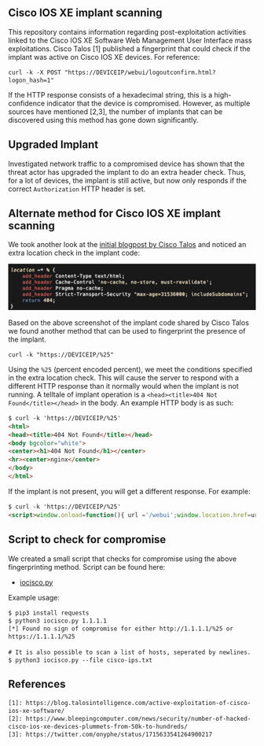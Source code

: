 ## Cisco IOS XE implant scanning
This repository contains information regarding post-exploitation activities linked to the Cisco IOS XE Software Web Management User Interface mass exploitations. Cisco Talos [1] published a fingerprint that could check if the implant was active on Cisco IOS XE devices. For reference:

```shell
curl -k -X POST "https://DEVICEIP/webui/logoutconfirm.html?logon_hash=1" 
```

If the HTTP response consists of a hexadecimal string, this is a high-confidence indicator that the device is compromised. However, as multiple sources have mentioned [2,3], the number of implants that can be discovered using this method has gone down significantly.

## Upgraded Implant

Investigated network traffic to a compromised device has shown that the threat actor has upgraded the implant to do an extra header check.
Thus, for a lot of devices, the implant is still active, but now only responds if the correct `Authorization` HTTP header is set.

## Alternate method for Cisco IOS XE implant scanning

We took another look at the [initial blogpost by Cisco Talos](https://blog.talosintelligence.com/active-exploitation-of-cisco-ios-xe-software/) and noticed an extra location check in the implant code:

![implant-location-percent](implant-location-percent.png?raw=true "Extra location check")

Based on the above screenshot of the implant code shared by Cisco Talos we found another method that can be used to fingerprint the presence of the implant.

```shell
curl -k "https://DEVICEIP/%25"
```
Using the `%25` (percent encoded percent), we meet the conditions specified in the extra location check. This will cause the server to respond with a different HTTP response than it normally would when the implant is not running.
A telltale of implant operation is a `<head><title>404 Not Found</title></head>` in the body. An example HTTP body is as such:

```html
$ curl -k 'https://DEVICEIP/%25'
<html>
<head><title>404 Not Found</title></head>
<body bgcolor="white">
<center><h1>404 Not Found</h1></center>
<hr><center>nginx</center>
</body>
</html>
```

If the implant is not present, you will get a different response. For example:

```html
$ curl -k 'https://DEVICEIP/%25'
<script>window.onload=function(){ url ='/webui';window.location.href=url;}</script>
```

## Script to check for compromise

We created a small script that checks for compromise using the above fingerprinting method. Script can be found here:

 * [iocisco.py](iocisco.py)

Example usage:

```shell
$ pip3 install requests
$ python3 iocisco.py 1.1.1.1
[*] Found no sign of compromise for either http://1.1.1.1/%25 or https://1.1.1.1/%25

# It is also possible to scan a list of hosts, seperated by newlines.
$ python3 iocisco.py --file cisco-ips.txt
```

## References

```
[1]: https://blog.talosintelligence.com/active-exploitation-of-cisco-ios-xe-software/
[2]: https://www.bleepingcomputer.com/news/security/number-of-hacked-cisco-ios-xe-devices-plummets-from-50k-to-hundreds/
[3]: https://twitter.com/onyphe/status/1715633541264900217
```

